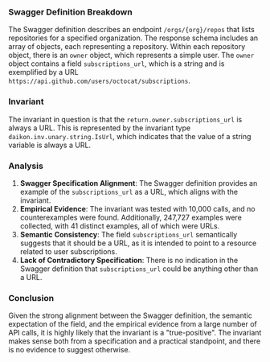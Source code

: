 ### Swagger Definition Breakdown

The Swagger definition describes an endpoint `/orgs/{org}/repos` that lists repositories for a specified organization. The response schema includes an array of objects, each representing a repository. Within each repository object, there is an `owner` object, which represents a simple user. The `owner` object contains a field `subscriptions_url`, which is a string and is exemplified by a URL `https://api.github.com/users/octocat/subscriptions`.

### Invariant

The invariant in question is that the `return.owner.subscriptions_url` is always a URL. This is represented by the invariant type `daikon.inv.unary.string.IsUrl`, which indicates that the value of a string variable is always a URL.

### Analysis

1. **Swagger Specification Alignment**: The Swagger definition provides an example of the `subscriptions_url` as a URL, which aligns with the invariant.
2. **Empirical Evidence**: The invariant was tested with 10,000 calls, and no counterexamples were found. Additionally, 247,727 examples were collected, with 41 distinct examples, all of which were URLs.
3. **Semantic Consistency**: The field `subscriptions_url` semantically suggests that it should be a URL, as it is intended to point to a resource related to user subscriptions.
4. **Lack of Contradictory Specification**: There is no indication in the Swagger definition that `subscriptions_url` could be anything other than a URL.

### Conclusion

Given the strong alignment between the Swagger definition, the semantic expectation of the field, and the empirical evidence from a large number of API calls, it is highly likely that the invariant is a "true-positive". The invariant makes sense both from a specification and a practical standpoint, and there is no evidence to suggest otherwise.
